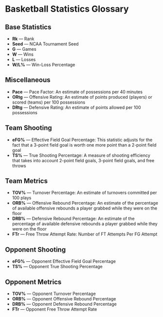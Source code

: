 # Basketball Statistics Glossary

## Base Statistics
- **Rk** — Rank
- **Seed** — NCAA Tournament Seed
- **G** — Games
- **W** — Wins
- **L** — Losses
- **W/L%** — Win-Loss Percentage

## Miscellaneous
- **Pace** — Pace Factor: An estimate of possessions per 40 minutes
- **ORtg** — Offensive Rating: An estimate of points produced (players) or scored (teams) per 100 possessions
- **DRtg** — Defensive Rating: An estimate of points allowed per 100 possessions

## Team Shooting
- **eFG%** — Effective Field Goal Percentage: This statistic adjusts for the fact that a 3-point field goal is worth one more point than a 2-point field goal
- **TS%** — True Shooting Percentage: A measure of shooting efficiency that takes into account 2-point field goals, 3-point field goals, and free throws

## Team Metrics
- **TOV%** — Turnover Percentage: An estimate of turnovers committed per 100 plays
- **ORB%** — Offensive Rebound Percentage: An estimate of the percentage of available offensive rebounds a player grabbed while they were on the floor
- **DRB%** — Defensive Rebound Percentage: An estimate of the percentage of available defensive rebounds a player grabbed while they were on the floor
- **FTr** — Free Throw Attempt Rate: Number of FT Attempts Per FG Attempt

## Opponent Shooting
- **eFG%** — Opponent Effective Field Goal Percentage
- **TS%** — Opponent True Shooting Percentage

## Opponent Metrics
- **TOV%** — Opponent Turnover Percentage
- **ORB%** — Opponent Offensive Rebound Percentage
- **DRB%** — Opponent Defensive Rebound Percentage
- **FTr** — Opponent Free Throw Attempt Rate